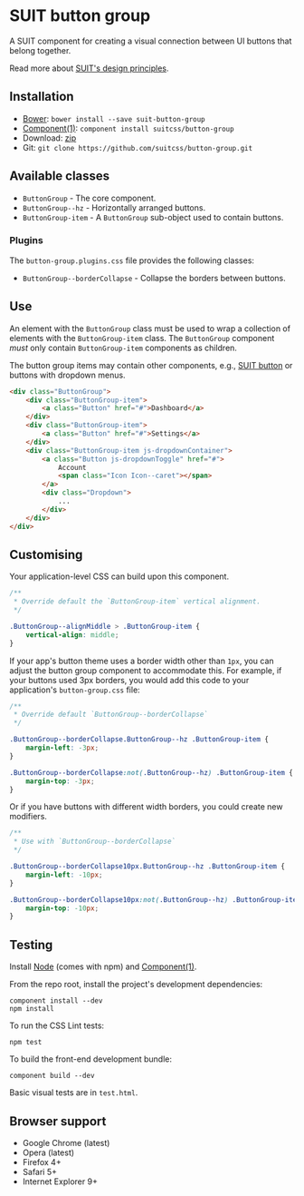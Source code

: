 # SUIT button group

A SUIT component for creating a visual connection between UI buttons that
belong together.

Read more about [SUIT's design principles](https://github.com/necolas/suit/).

## Installation

* [Bower](http://bower.io/): `bower install --save suit-button-group`
* [Component(1)](http://component.io/): `component install suitcss/button-group`
* Download: [zip](https://github.com/suitcss/button-group/zipball/master)
* Git: `git clone https://github.com/suitcss/button-group.git`

## Available classes

* `ButtonGroup` - The core component.
* `ButtonGroup--hz` - Horizontally arranged buttons.
* `ButtonGroup-item` - A `ButtonGroup` sub-object used to contain buttons.

### Plugins

The `button-group.plugins.css` file provides the following classes:

* `ButtonGroup--borderCollapse` - Collapse the borders between buttons.

## Use

An element with the `ButtonGroup` class must be used to wrap a collection of
elements with the `ButtonGroup-item` class. The `ButtonGroup` component *must*
only contain `ButtonGroup-item` components as children.

The button group items may contain other components, e.g., [SUIT
button](https://github.com/suitcss/button) or buttons with dropdown
menus.

```html
<div class="ButtonGroup">
    <div class="ButtonGroup-item">
        <a class="Button" href="#">Dashboard</a>
    </div>
    <div class="ButtonGroup-item">
        <a class="Button" href="#">Settings</a>
    </div>
    <div class="ButtonGroup-item js-dropdownContainer">
        <a class="Button js-dropdownToggle" href="#">
            Account
            <span class="Icon Icon--caret"></span>
        </a>
        <div class="Dropdown">
            ...
        </div>
    </div>
</div>
```

## Customising

Your application-level CSS can build upon this component.

```css
/**
 * Override default the `ButtonGroup-item` vertical alignment.
 */

.ButtonGroup--alignMiddle > .ButtonGroup-item {
    vertical-align: middle;
}
```

If your app's button theme uses a border width other than `1px`, you can adjust the
button group component to accommodate this. For example, if your buttons used
3px borders, you would add this code to your application's `button-group.css` file:

```css
/**
 * Override default `ButtonGroup--borderCollapse`
 */

.ButtonGroup--borderCollapse.ButtonGroup--hz .ButtonGroup-item {
    margin-left: -3px;
}

.ButtonGroup--borderCollapse:not(.ButtonGroup--hz) .ButtonGroup-item {
    margin-top: -3px;
}
```

Or if you have buttons with different width borders, you could create new modifiers.

```css
/**
 * Use with `ButtonGroup--borderCollapse`
 */

.ButtonGroup--borderCollapse10px.ButtonGroup--hz .ButtonGroup-item {
    margin-left: -10px;
}

.ButtonGroup--borderCollapse10px:not(.ButtonGroup--hz) .ButtonGroup-item {
    margin-top: -10px;
}
```

## Testing

Install [Node](http://nodejs.org) (comes with npm) and [Component(1)](http://component.io).

From the repo root, install the project's development dependencies:

```
component install --dev
npm install
```

To run the CSS Lint tests:

```
npm test
```

To build the front-end development bundle:

```
component build --dev
```

Basic visual tests are in `test.html`.

## Browser support

* Google Chrome (latest)
* Opera (latest)
* Firefox 4+
* Safari 5+
* Internet Explorer 9+
